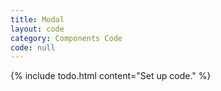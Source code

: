 ```yaml
---
title: Modal
layout: code
category: Components Code
code: null
---
```


{% include todo.html content="Set up code." %}
